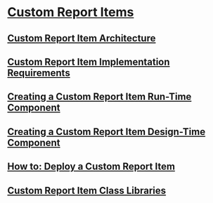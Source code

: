 # [Custom Report Items](custom-report-items.md)
## [Custom Report Item Architecture](custom-report-item-architecture.md)
## [Custom Report Item Implementation Requirements](custom-report-item-implementation-requirements.md)
## [Creating a Custom Report Item Run-Time Component](creating-a-custom-report-item-run-time-component.md)
## [Creating a Custom Report Item Design-Time Component](creating-a-custom-report-item-design-time-component.md)
## [How to: Deploy a Custom Report Item](how-to-deploy-a-custom-report-item.md)
## [Custom Report Item Class Libraries](custom-report-item-class-libraries.md)
